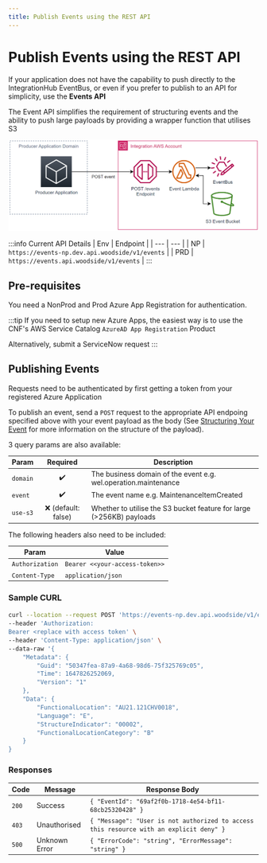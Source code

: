 ```yaml
---
title: Publish Events using the REST API
---
```


# Publish Events using the REST API

If your application does not have the capability to push directly to the IntegrationHub EventBus, or even if you prefer to publish to an API for simplicity, use the **Events API**

The Event API simplifies the requirement of structuring events and the ability to push large payloads by providing a wrapper function that utilises S3

![publishing-events](../../public/eda-publish-api.png)

:::info Current API Details
| Env | Endpoint |
| --- | --- |
| NP | `https://events-np.dev.api.woodside/v1/events` |
| PRD | `https://events.api.woodside/v1/events` |
:::

## Pre-requisites

You need a NonProd and Prod Azure App Registration for authentication.

:::tip
If you need to setup new Azure Apps, the easiest way is to use the CNF's AWS Service Catalog `AzureAD App Registration` Product

Alternatively, submit a ServiceNow request
:::

<!--@include: ../shared/authentication.md-->

## Publishing Events

Requests need to be authenticated by first getting a token from your registered Azure Application

To publish an event, send a `POST` request to the appropriate API endpoing specified above with your event payload as the body (See [Structuring Your Event](./structuring-events) for more information on the structure of the payload).

3 query params are also available:

| Param    |       Required       | Description                                                          |
| -------- | :------------------: | -------------------------------------------------------------------- |
| `domain` |  :heavy_check_mark:  | The business domain of the event e.g. wel.operation.maintenance      |
| `event`  |  :heavy_check_mark:  | The event name e.g. MaintenanceItemCreated                           |
| `use-s3` | :x: (default: false) | Whether to utilise the S3 bucket feature for large (>256KB) payloads |

The following headers also need to be included:

| Param           | Value                          |
| --------------- | ------------------------------ |
| `Authorization` | `Bearer <<your-access-token>>` |
| `Content-Type`  | `application/json`             |

### Sample CURL

```sh
curl --location --request POST 'https://events-np.dev.api.woodside/v1/events?domain=wel.operation.maintenance&event=MaintenanceItemCreated' \
--header 'Authorization:
Bearer <replace with access token' \
--header 'Content-Type: application/json' \
--data-raw '{
    "Metadata": {
        "Guid": "50347fea-87a9-4a68-98d6-75f325769c05",
        "Time": 1647826252069,
        "Version": "1"
    },
    "Data": {
        "FunctionalLocation": "AU21.121CHV0018",
        "Language": "E",
        "StructureIndicator": "00002",
        "FunctionalLocationCategory": "B"
    }
}
```

### Responses

| Code  | Message       | Response Body                                                                           |
| ----- | ------------- | --------------------------------------------------------------------------------------- |
| `200` | Success       | `{ "EventId": "69af2f0b-1718-4e54-bf11-68cb25320428" }`                                 |
| `403` | Unauthorised  | `{ "Message": "User is not authorized to access this resource with an explicit deny" }` |
| `500` | Unknown Error | `{ "ErrorCode": "string", "ErrorMessage": "string" }`                                   |
